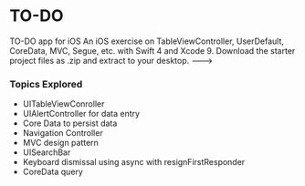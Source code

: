 # TO-DO
TO-DO app for iOS
An iOS exercise on TableViewController, UserDefault, CoreData, MVC, Segue, etc. with Swift 4 and Xcode 9.
Download the starter project files as .zip and extract to your desktop. --->

### Topics Explored
- UITableViewConroller
- UIAlertController for data entry
- Core Data to persist data
- Navigation Controller
- MVC design pattern
- UISearchBar
- Keyboard dismissal using async with resignFirstResponder
- CoreData query

